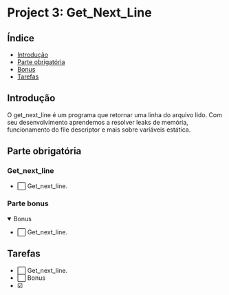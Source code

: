 # Project 3: Get_Next_Line 

## Índice

- [Introdução](#introdução)
- [Parte obrigatória](#parte-obrigatória)
- [Bonus](#parte-bonus)
- [Tarefas](#tarefas)

## Introdução

O get_next_line é um programa que retornar uma linha do arquivo lido. Com seu desenvolvimento aprendemos a resolver leaks de memória, funcionamento do file descriptor e mais sobre variáveis estática.

## Parte obrigatória
<div align="center">

</div>

### Get_next_line

- :white_large_square: Get_next_line.

### Parte bonus

<details open>
<summary> Bonus </summary>


- :white_large_square: Get_next_line.

</details>

## Tarefas

- :white_large_square: Get_next_line.
- :white_large_square: Bonus
- :ballot_box_with_check:
